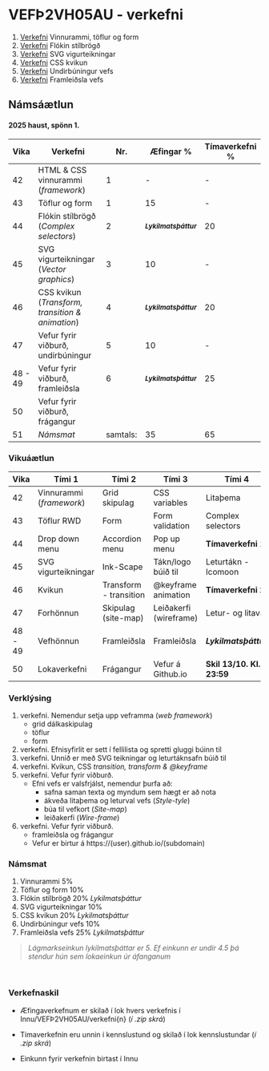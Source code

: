 #  VEFÞ2VH05AU - verkefni

1. [Verkefni](Verkefni-1/) Vinnurammi, töflur og form
1. [Verkefni](Verkefni-3/) Flókin stílbrögð
1. [Verkefni](Verkefni-4/) SVG vigurteikningar
1. [Verkefni](Verkefni-5/) CSS kvikun
1. [Verkefni](Verkefni-6/) Undirbúningur vefs
1. [Verkefni](Verkefni-7/) Framleiðsla vefs

## Námsáætlun

#### 2025 haust, spönn 1.

| Vika  | Verkefni  | Nr. | Æfingar % | Tímaverkefni % |
|---|---|---|---|---|
| 42 | HTML & CSS vinnurammi (_framework_)  | 1 | - | - |
| 43 | Töflur og form  | 1 |  15 | - |  
| 44 | Flókin stílbrögð (_Complex selectors_) | 2 | <sub> **_Lykilmatsþáttur_** </sub>  | 20 |
| 45 | SVG vigurteikningar (_Vector graphics_) | 3 | 10 | - |
| 46 | CSS kvikun (_Transform, transition & animation_) | 4 |  <sub> **_Lykilmatsþáttur_** </sub>  | 20 |
| 47 | Vefur fyrir viðburð, undirbúningur | 5 | 10 | -  |
| 48 - 49 | Vefur fyrir viðburð, framleiðsla | 6 | <sub> **_Lykilmatsþáttur_** </sub>  | 25  |
| 50 | Vefur fyrir viðburð, frágangur |  |  |  |
| 51 | _Námsmat_ | samtals:  | 35 | 65 |

### Vikuáætlun

| Vika | Tími 1  | Tími 2 | Tími 3 | Tími 4 | 
| --- | --- | --- | --- | --- | 
| 42 | Vinnurammi (_framework_) | Grid skipulag | CSS variables | Litaþema | 
| 43 | Töflur RWD | Form | Form validation | Complex selectors |
| 44 | Drop down menu | Accordion menu | Pop up menu | **Tímaverkefni 1** |  
| 45 | SVG vigurteikningar | Ink-Scape | Tákn/logo búið til | Leturtákn - Icomoon | 
| 46 | Kvikun | Transform - transition | @keyframe animation | **Tímaverkefni 2** |
| 47 | Forhönnun | Skipulag (site-map) | Leiðakerfi (wireframe) | Letur- og litaval |
| 48 - 49 | Vefhönnun | Framleiðsla | Framleiðsla |  **_Lykilmatsþáttur_** |  
| 50 | Lokaverkefni |Frágangur | Vefur á Github.io | **Skil 13/10. Kl. 23:59** | 

### Verklýsing

1. verkefni. Nemendur setja upp veframma (_web framework_) 
   - grid dálkaskipulag
   - töflur
   - form 
1. verkefni. Efnisyfirlit er sett í fellilista og spretti gluggi búinn til 
1. verkefni. Unnið er með SVG teikningar og leturtáknsafn búið til 
1. verkefni. Kvikun, CSS _transition, transform & @keyframe_ 
1. verkefni. Vefur fyrir viðburð. 
   * Efni vefs er valsfrjálst, nemendur þurfa að:
      * safna saman texta og myndum sem hægt er að nota
      * ákveða litaþema og leturval vefs (_Style-tyle_)
      * búa til vefkort (_Site-map_) 
      * leiðakerfi (_Wire-frame_)
1. verkefni. Vefur fyrir viðburð. 
      * framleiðsla og frágangur
      * Vefur er birtur á https://(user).github.io/(subdomain)

 ### Námsmat

1. Vinnurammi 5%
2. Töflur og form 10% 
3. Flókin stílbrögð 20% _Lykilmatsþáttur_
4. SVG vigurteikningar 10%
5. CSS kvikun 20% _Lykilmatsþáttur_ 
6. Undirbúningur vefs 10% 
7. Framleiðsla vefs 25% _Lykilmatsþáttur_

> _Lágmarkseinkun lykilmatsþáttar er 5. Ef einkunn er undir 4.5 þá stendur hún sem lokaeinkun úr áfanganum_

<p>&nbsp;</p>

### Verkefnaskil 

-  Æfingaverkefnum er skilað í lok hvers verkefnis í Innu/VEFÞ2VH05AU/verkefni{n} (_í .zip skrá_)

-  Tímaverkefnin eru unnin í kennslustund og skilað í lok kennslustundar (_í .zip skrá_) 

-  Einkunn fyrir verkefnin birtast í Innu
   
